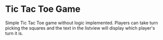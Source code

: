 # Tic Tac Toe Game
 Simple Tic Tac Toe game without logic implemented. Players can take turn picking the squares and the text in the listview will display which player's turn it is.
